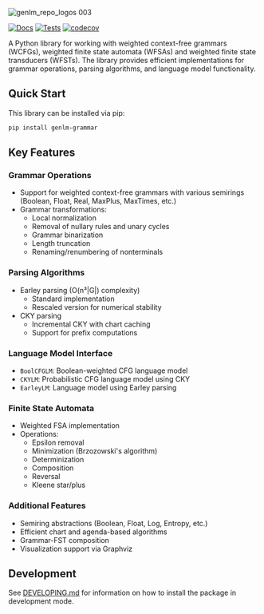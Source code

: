 
![genlm_repo_logos 003](https://github.com/user-attachments/assets/3efcaed4-8ca5-4dea-a774-296bc8db64c8)


[![Docs](https://github.com/genlm/genlm-grammar/actions/workflows/docs.yml/badge.svg)](https://genlm.github.io/genlm-grammar/)
[![Tests](https://github.com/genlm/genlm-grammar/actions/workflows/pytest.yml/badge.svg)](https://genlm.github.io/genlm-grammar/actions/workflows/pytest.yml)
[![codecov](https://codecov.io/github/genlm/genlm-grammar/graph/badge.svg?token=BFK6YDCM9Z)](https://codecov.io/github/genlm/genlm-grammar)

A Python library for working with weighted context-free grammars (WCFGs), weighted finite state automata (WFSAs) and weighted finite state transducers (WFSTs). The library provides efficient implementations for grammar operations, parsing algorithms, and language model functionality.

## Quick Start

This library can be installed via pip:

```bash
pip install genlm-grammar
```

## Key Features

### Grammar Operations
- Support for weighted context-free grammars with various semirings (Boolean, Float, Real, MaxPlus, MaxTimes, etc.)
- Grammar transformations:
  - Local normalization
  - Removal of nullary rules and unary cycles
  - Grammar binarization
  - Length truncation
  - Renaming/renumbering of nonterminals

### Parsing Algorithms
- Earley parsing (O(n³|G|) complexity)
  - Standard implementation
  - Rescaled version for numerical stability
- CKY parsing
  - Incremental CKY with chart caching
  - Support for prefix computations

### Language Model Interface
- `BoolCFGLM`: Boolean-weighted CFG language model
- `CKYLM`: Probabilistic CFG language model using CKY
- `EarleyLM`: Language model using Earley parsing

### Finite State Automata
- Weighted FSA implementation
- Operations:
  - Epsilon removal
  - Minimization (Brzozowski's algorithm)
  - Determinization
  - Composition
  - Reversal
  - Kleene star/plus

### Additional Features
- Semiring abstractions (Boolean, Float, Log, Entropy, etc.)
- Efficient chart and agenda-based algorithms
- Grammar-FST composition
- Visualization support via Graphviz

## Development

See [DEVELOPING.md](DEVELOPING.md) for information on how to install the package in development mode.
